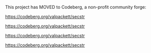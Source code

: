 This project has MOVED to Codeberg, a non-profit community forge:

https://codeberg.org/valpackett/secstr

https://codeberg.org/valpackett/secstr

https://codeberg.org/valpackett/secstr

https://codeberg.org/valpackett/secstr


